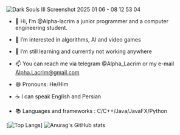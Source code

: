 ![Dark Souls III Screenshot 2025 01 06 - 08 12 53 04](https://github.com/user-attachments/assets/ccb6bfd2-1cd7-4386-8e1c-63e5465d6538)

- 👋 Hi, I’m @Alpha-lacrim a junior programmer and a computer engineering student.

- 👀 I’m interested in algorithms, AI and video games

- 🌱 I’m still learning and currently not working anywhere

- 📫 You can reach me via telegram @Alpha_Lacrim or my e-mail Alpha.Lacrim@gmail.com

- 😄 Pronouns: He/Him

- ☕ I can speak English and Persian

- 📚 Languages and frameworks : C/C++/Java/JavaFX/Python

[![Top Langs](https://github-readme-stats.vercel.app/api/top-langs/?username=Alpha-lacrim&theme=radical)]
![Anurag's GitHub stats](https://github-readme-stats.vercel.app/api?username=Alpha-Lacrim&show_icons=true&theme=radical)

